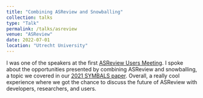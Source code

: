 ```yaml
---
title: "Combining ASReview and Snowballing"
collection: talks
type: "Talk"
permalink: /talks/asreview
venue: "ASReview"
date: 2022-07-01
location: "Utrecht University"
---
```


I was one of the speakers at the first [ASReview Users Meeting](https://asreview.nl/academy/users-meeting/). I spoke about the opportunities presented by combining ASReview and snowballing, a topic we covered in our [2021 SYMBALS paper](https://doi.org/10.3389/frma.2021.685591). Overall, a really cool experience where we got the chance to discuss the future of ASReview with developers, researchers, and users.
